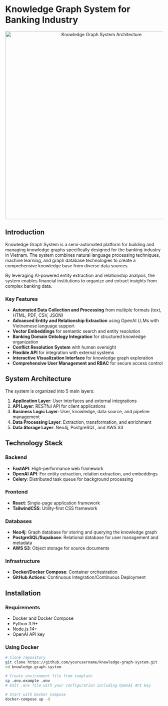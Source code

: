 # Knowledge Graph System for Banking Industry

<p align="center">
  <img src="docs/architecture/system_overview.png" alt="Knowledge Graph System Architecture" width="600"/>
</p>

## Introduction

Knowledge Graph System is a semi-automated platform for building and managing knowledge graphs specifically designed for the banking industry in Vietnam. The system combines natural language processing techniques, machine learning, and graph database technologies to create a comprehensive knowledge base from diverse data sources.

By leveraging AI-powered entity extraction and relationship analysis, the system enables financial institutions to organize and extract insights from complex banking data.

### Key Features

- **Automated Data Collection and Processing** from multiple formats (text, HTML, PDF, CSV, JSON)
- **Advanced Entity and Relationship Extraction** using OpenAI LLMs with Vietnamese language support
- **Vector Embeddings** for semantic search and entity resolution
- **Banking Domain Ontology Integration** for structured knowledge organization
- **Conflict Resolution System** with human oversight
- **Flexible API** for integration with external systems
- **Interactive Visualization Interface** for knowledge graph exploration
- **Comprehensive User Management and RBAC** for secure access control

## System Architecture

The system is organized into 5 main layers:

1. **Application Layer**: User interfaces and external integrations
2. **API Layer**: RESTful API for client applications
3. **Business Logic Layer**: User, knowledge, data source, and pipeline management
4. **Data Processing Layer**: Extraction, transformation, and enrichment
5. **Data Storage Layer**: Neo4j, PostgreSQL, and AWS S3

## Technology Stack

### Backend
- **FastAPI**: High-performance web framework
- **OpenAI API**: For entity extraction, relation extraction, and embeddings
- **Celery**: Distributed task queue for background processing

### Frontend
- **React**: Single-page application framework
- **TailwindCSS**: Utility-first CSS framework

### Databases
- **Neo4j**: Graph database for storing and querying the knowledge graph
- **PostgreSQL/Supabase**: Relational database for user management and metadata
- **AWS S3**: Object storage for source documents

### Infrastructure
- **Docker/Docker Compose**: Container orchestration
- **GitHub Actions**: Continuous Integration/Continuous Deployment

## Installation

### Requirements
- Docker and Docker Compose
- Python 3.9+
- Node.js 14+
- OpenAI API key

### Using Docker

```bash
# Clone repository
git clone https://github.com/yourusername/knowledge-graph-system.git
cd knowledge-graph-system

# Create environment file from template
cp .env.example .env
# Edit .env file with your configuration including OpenAI API key

# Start with Docker Compose
docker-compose up -d
